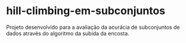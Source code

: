 # hill-climbing-em-subconjuntos
Projeto desenvolvido para a avaliação da acurácia de subconjuntos de dados através do algoritmo da subida da encosta.
